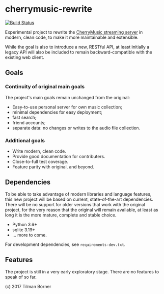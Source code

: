 # cherrymusic-rewrite

[![Build Status](https://travis-ci.org/tilboerner/cherrymusic-rewrite.svg?branch=master)](https://travis-ci.org/tilboerner/cherrymusic-rewrite)

Experimental project to rewrite the [CherryMusic streaming server][]
in modern, clean code, to make it more maintainable and extensible.

While the goal is also to introduce a new, RESTful API, at least
initially a legacy API will also be included to remain backward-compatible
with the existing web client.

[CherryMusic streaming server]: https://github.com/devsnd/cherrymusic

## Goals

### Continuity of original main goals

The project's main goals remain unchanged from the original:

* Easy-to-use personal server for own music collection;
* minimal dependencies for easy deployment;
* fast search;
* friend accounts;
* separate data: no changes or writes to the audio file collection.

### Additional goals

* Write modern, clean code.
* Provide good documentation for contributers.
* Close-to-full test coverage.
* Feature parity with original, and beyond.


## Dependencies

To be able to take advantage of modern libraries and language features,
this new project will be based on current, state-of-the-art
dependencies. There will be no support for older versions
that work with the original project, for the very reason that the
original will remain available, at least as long it is the more mature,
complete and stable choice.

* Python 3.6+
* sqlite 3.19+
* ... more to come.

For development dependencies, see `requirements-dev.txt`.


## Features

The project is still in a very early exploratory stage.
There are no features to speak of so far.

(c) 2017 Tilman Börner
